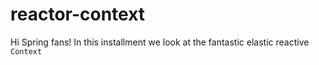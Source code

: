 # reactor-context
Hi Spring fans! In this installment we look at the fantastic elastic reactive `Context`
